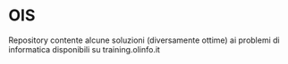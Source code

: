 # OIS
Repository contente alcune soluzioni (diversamente ottime) ai problemi di informatica disponibili su training.olinfo.it
